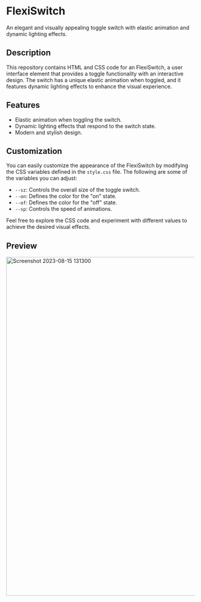 # FlexiSwitch

An elegant and visually appealing toggle switch with elastic animation and dynamic lighting effects.

## Description
This repository contains HTML and CSS code for an FlexiSwitch, a user interface element that provides a toggle functionality with an interactive design. The switch has a unique elastic animation when toggled, and it features dynamic lighting effects to enhance the visual experience.

## Features
* Elastic animation when toggling the switch.
* Dynamic lighting effects that respond to the switch state.
* Modern and stylish design.


## Customization
You can easily customize the appearance of the FlexiSwitch by modifying the CSS variables defined in the `style.css` file. The following are some of the variables you can adjust:

* `--sz`: Controls the overall size of the toggle switch.
* `--on`: Defines the color for the "on" state.
* `--of`: Defines the color for the "off" state.
* `--sp`: Controls the speed of animations.
  
Feel free to explore the CSS code and experiment with different values to achieve the desired visual effects.

## Preview
<img width="905" alt="Screenshot 2023-08-15 131300" src="https://github.com/Aarzoo75/Elastic-Toggle-Switch/assets/59678435/5763dfdd-9cd0-4ed8-8830-9848046f7a03">
